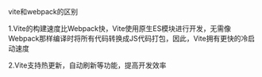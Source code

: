vite和webpack的区别



1.Vite的构建速度比Webpack快，Vite使用原生ES模块进行开发，无需像Webpack那样编译时将所有代码转换成JS代码打包，因此，Vite拥有更快的冷启动速度

2.Vite支持热更新，自动刷新等功能，提高开发效率